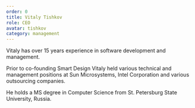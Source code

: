 ```yaml
---
order: 0
title: Vitaly Tishkov
role: CEO
avatar: tishkov
category: management
---
```

Vitaly has over 15 years experience in software development and management.

Prior to co-founding Smart Design Vitaly held various technical and management positions at Sun Microsystems, Intel Corporation and various outsourcing companies.

He holds a MS degree in Computer Science from St. Petersburg State University, Russia.
